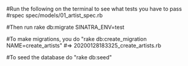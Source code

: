 #Run the following on the terminal to see what tests you have to pass
#rspec spec/models/01_artist_spec.rb

#Then run rake db:migrate SINATRA_ENV=test

#To make migrations, you do "rake db:create_migration NAME=create_artists"
#=> 20200128183325_create_artists.rb

#To seed the database do "rake db:seed"
